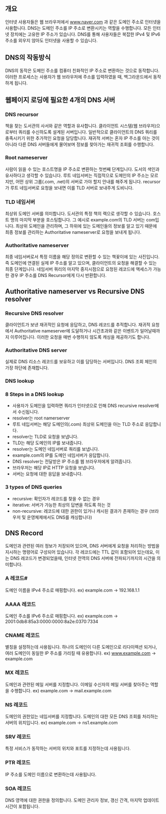 ## 개요

인터넷 사용자들은 웹 브라우저에서 www.naver.com 과 같은 도메인 주소로 인터넷을 사용합니다.
DNS는 도메인 주소를 IP 주소로 변환시키는 역할을 수행합니다.
모든 인터넷 장치에는 고유한 IP 주소가 있습니다. DNS를 통해 사용자들은 복잡한 IPv4 및 IPv6 주소를 외우지 않아도 인터넷을 사용할 수 있습니다.

## DNS의 작동방식

DNS의 동작은 도메인 주소를 컴퓨터 친화적인 IP 주소로 변환하는 것으로 동작합니다.
이러한 프로세스는 사용자가 웹 브라우저에 주소를 입력하였을 때, 백그라운드에서 동작하게 됩니다.

## 웹페이지 로딩에 필요한 4개의 DNS 서버

### DNS recursor

책을 찾는 도서관의 사서와 같은 역할과 유사합니다. 클라이언트 시스템(웹 브라우저)으로부터 쿼리를 수신하도록 설계된 서버입니다.
일반적으로 클라이언트의 DNS 쿼리를 충족시키기 위한 추가적인 요청을 담당합니다.
재귀적 서버는 혼자 IP 주소를 아는 것이 아니라 다른 DNS 서버들에게 물어보며 정보를 찾아가는 재귀적 조회를 수행합니다.

### Root nameserver

사람이 읽을 수 있는 호스트명을 IP 주소로 변환하는 첫번째 단계입니다. 도서의 색인과 유사하다고 생각할 수 있습니다.
루트 네임서버는 직접적으로 도메인의 IP 주소는 모르지만, 어떤 상위 그룹(.com, .net)의 서버로 가야 할지 안내를 해주게 됩니다.
recursor가 루트 네임서버로 요청을 보내면 이를 TLD 서버로 보내주게 도비니다.

### TLD 네임서버

최상위 도메인 서버를 의미합니다. 도서관의 특정 책의 랙으로 생각할 수 있습니다.
호스트 명의 마지막 부분을 호스팅합니다. 그 예시로 example.com의 TLD 서버는 com입니다.
최상위 도메인을 관리하며, 그 하위에 있는 도메인들의 정보를 알고 있기 때문에 최종 정보를 관리하는 Authoritative nameserver로 요청을 보내게 됩니다.

### Authoritative nameserver

최종 네임서버로서 특정 이름을 해당 정의로 변환할 수 있는 책꽃이에 있는 사진입니다.
즉 도메인에 연결된 실제 IP 주소를 알고 있으며, 클라이언트의 요청을 해결할 수 있는 최종 단계입니다.
네임서버 쿼리의 마지막 중지시점으로 요청된 레코드에 액세스가 가능한 경우 IP 주소를 DNS Recursor에게 다시 반환합니다.

## Authoritative nameserver vs Recursive DNS resolver

### Recursive DNS resolver

클라이언트가 보낸 재귀적인 요청에 응답하고, DNS 레코드를 추적합니다.
재귀적 요청에서 Authoritative nameserver에 도달하거나 시간초과와 같은 이벤트가 일어날때까지 이루어집니다.
이러한 요청을 매번 수행하지 않도록 캐싱을 제공하기도 합니다.

### Authoritative DNS server

실제로 DNS 리소스 레코드를 보유하고 이를 담당하는 서버입니다. DNS 조회 체인의 가장 하단에 존재합니다.

### DNS lookup

### 8 Steps in a DNS lookup

- 사용자가 도메인을 입력하면 쿼리가 인터넷으로 인해 DNS recursive resolver에서 수신됩니다.
- resolver는 root namerserver
- 루트 네입서버는 해당 도메인의(.com) 최상위 도메인을 아는 TLD 주소로 응답합니다.
- resolver는 TLD로 요청을 보냅니다.
- TLD는 해당 도메인의 IP를 보내줍니다.
- resolver는 도메인 네임서버로 쿼리를 보냅니다.
- example.com의 IP를 도메인 네임서버가 응답합니다.
- DNS resolver는 전달받은 IP 주소를 웹 브라우저에게 알려줍니다.
- 브라우저는 해당 IP로 HTTP 요청을 보냅니다.
- 서버는 요청에 대한 응답을 보내줍니다.

### 3 types of DNS queries

- recursive: 확인자가 레코드를 찾을 수 없는 경우
- iterative: 서버가 가능한 최상의 답변을 하도록 하는 것
- non-recursive: 레코드에 대한 권한이 있거나 캐시된 결과가 존재하는 경우 (브라우저 및 운영체제에서도 DNS를 캐싱합니다)

## DNS Record

도메인과 관련된 여러 정보가 저장되어 있으며, DNS 서버에게 요청을 처리하는 방법을 지시하는 명령어로 구성되어 있습니다.
각 레코드에는 TTL 값이 포함되어 있는데요, 이는 DNS 레코드가 변경되었을때, 인터넷 전역의 DNS 서버에 전파되기까지의 시간을 의미합니다.

### A 레코드#

도메인 이름을 IPv4 주소로 매핑합니다. ex) example.com -> 192.168.1.1

### AAAA 레코드

도메인 주소를 IPv6 주소로 매핑합니다. ex) example.com -> 2001:0db8:85a3:0000:0000:8a2e:0370:7334

### CNAME 레코드

별칭을 설정하는데 사용됩니다. 하나의 도메인이 다른 도메인으로 리다이렉션 되거나, 여러 도메인이 동일한 IP 주소를 가리킬 때 유용합니다.
ex) www.example.com -> example.com

### MX 레코드

도메인과 관련된 메일 서버를 지정합니다. 이메일 수신자의 메일 서버를 찾아주는 역할을 수행합니다.
ex) example.com -> mail.example.com

### NS 레코드

도메인의 권한있는 네임서버를 지정합니다. 도메인의 대한 모든 DNS 조회를 처리하는 서버의 위치입니다.
ex) example.com -> ns1.example.com

### SRV 레코드

특정 서비스가 동작하는 서버의 위치와 포트를 지정하는데 사용됩니다.

### PTR 레코드

IP 주소를 도메인 이름으로 변환하는데 사용됩니다.

### SOA 레코드

DNS 영역에 대한 권한을 정의합니다. 도메인 관리자 정보, 갱신 간격, 마지막 업데이트 시간이 포함됩니다.
